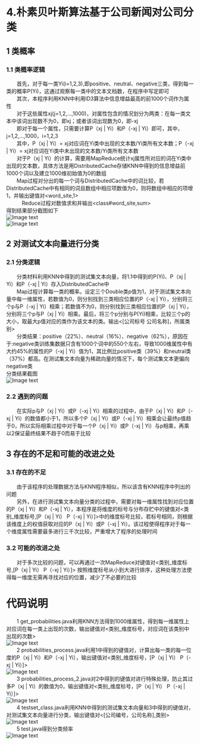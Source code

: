 # 4.朴素贝叶斯算法基于公司新闻对公司分类
## 1 类概率
### 1.1 类概率逻辑
&emsp;&emsp;首先，对于每一类Yi(i=1,2,3),即positive、neutral、negative三类，得到每一类的概率P(Yi)，这通过观察每一类中的文本文档数，在程序中写定即可  
&emsp;&emsp;其次，本程序利用KNN中利用ID3算法中信息增益最高的前1000个词作为属性  
&emsp;&emsp;对于这些属性xj(j=1,2,...,1000)，对属性包含的情况划分为两类：在每一类文本中该词出现数不为0，即xj；或者该词出现数为0，即-xj  
&emsp;&emsp;即对于每一个属性，只需要计算P（xj | Yi）和P（-xj | Yi）即可，其中，j=1,2,...,1000，i=1,2,3  
&emsp;&emsp;其中，P（xj | Yi）= xj对应词在Yi类中出现的文本数/Yi类所有文本数；P（-xj | Yi）= xj对应词在Yi类中未出现的文本数/Yi类所有文本数  
&emsp;&emsp;对于P（xj | Yi）的计算，需要用MapReduce统计xj属性所对应的词在Yi类中出现的文本数，具体方法是用DistributedCache存储KNN中得到的信息增益前1000个词以及建立1000维初始值为0的数组  
&emsp;&emsp;Map过程对分出的每一个词与DistributedCache中的词比较，若DistributedCache中有相同的词且数组中相应项数值为0，则将数组中相应的项增1，并输出键值对<word_site,1>  
&emsp;&emsp;&emsp;Reduce过程对数值求和并输出<class#word_site,sum>  
得到结果部分截图如下  
![Image text](https://raw.github.com/cjjloves/Project2/master/pro2_pic/NB_wordsum.JPG)  
![Image text](https://raw.github.com/cjjloves/Project2/master/pro2_pic/p_result1.JPG)  
## 2 对测试文本向量进行分类
### 2.1 分类逻辑
&emsp;&emsp;分类材料利用KNN中得到的测试集文本向量，将1.1中得到的P(Yi)、P（xj | Yi）和P（-xj | Yi）存入DistributedCache中  
&emsp;&emsp;Map过程计算每一类的概率。设定三个Double类p值为1，对于测试集文本向量中每一维属性，若数值为0，则分别找到三类相应位置的P（-xj | Yi），分别将三个p与P（-xj | Yi）相乘；若数值不为0，则分别找到三类相应位置的P（xj | Yi），分别将三个p与P（xj | Yi）相乘。最后，将三个p分别与P(Yi)相乘，比较三个p的大小，取最大p值对应的类作为该文本的类。输出<[公司标号  公司名称]，所属类别>  
&emsp;&emsp;分类结果：positive（22%）、neutral（16%）、negative（62%），原因在于:negative类训练集数据只含有1000个词中的550个左右，导致1000维属性中有大约45%的属性的P（-xj | Yi）值为1，其比例比positive类（39%）和neutral类（37%）都高。在测试集文本向量为稀疏向量的情况下，每个测试集文本更偏向negative类  
分类结果截图  
![Image text](https://raw.github.com/cjjloves/Project2/master/pro2_pic/NB_result1.JPG) 
### 2.2 遇到的问题
&emsp;&emsp;在实际p与P（xj | Yi）或P（-xj | Yi）相乘的过程中，由于P（xj | Yi）和P（-xj | Yi）的数值都小于1，所以多个P（xj | Yi）或P（-xj | Yi）相乘会让最终p值趋于0，所以实际相乘过程中对于每一个P（xj | Yi）或P（-xj | Yi）与p相乘，再乘以2保证最终结果不趋于0而易于比较
## 3 存在的不足和可能的改进之处
### 3.1 存在的不足
&emsp;&emsp;由于该程序的处理数据方法与KNN程序相似，所以该含有KNN程序中列出的问题  
&emsp;&emsp;另外，在进行测试集文本向量分类的过程中，需要对每一维属性找到对应位置的P（xj | Yi）和P（-xj | Yi），本程序是将维度的标号与分布存贮中的键值对<类别_维度标号,[P（xj | Yi）  P（-xj | Yi）]>中的维度标号比较，若标号相同，则根据该维度上的权值获取对应的P（xj | Yi）或P（-xj | Yi）。该过程使得程序对于每一个维度属性需要最多进行三千次比较，严重增大了程序的处理时间
### 3.2 可能的改进之处
&emsp;&emsp;对于多次比较的问题，可以再通过一次MapReduce对键值对<类别_维度标号,[P（xj | Yi）  P（-xj | Yi）]> 按照维度标号从小到大进行排序，这种处理方法使得每一维度无需再寻找对应的位置，减少了不必要的比较
# 代码说明
&emsp;&emsp;1 get_probabilities.java利用KNN方法得到1000维属性，得到每一维属性上对应词在每一类上出现的次数，输出键值对<类别_维度标号，对应词在该类别中出现的次数>  
![Image text](https://raw.github.com/cjjloves/Project2/master/pro2_pic/get_probabilities.JPG)  
&emsp;&emsp;2 probabilities_process.java利用1中得到的键值对，计算出每一类的每一位度的P（xj | Yi）和P（-xj | Yi），输出键值对<类别_维度标号，[P（xj | Yi） P（-xj | Yi）]>  
![Image text](https://raw.github.com/cjjloves/Project2/master/pro2_pic/probabilities_process.JPG)  
&emsp;&emsp;3 probabilities_process_2.java对2中得到的键值对进行特殊处理，防止其过多P（xj | Yi）的数值为0，输出键值对<类别_维度标号，[P（xj | Yi） P（-xj | Yi）]>  
![Image text](https://raw.github.com/cjjloves/Project2/master/pro2_pic/probabilities_process.JPG)  
&emsp;&emsp;4 testset_class.java利用KNN中得到的测试集文本向量和3中得到的键值对，对测试集文本向量进行分类，输出键值对<[公司编号，公司名称],类别>  
![Image text](https://raw.github.com/cjjloves/Project2/master/pro2_pic/testset_class.JPG)  
&emsp;&emsp;5 test.java得到分类频率  
![Image text](https://raw.github.com/cjjloves/Project2/master/pro2_pic/test_NB.JPG)  

